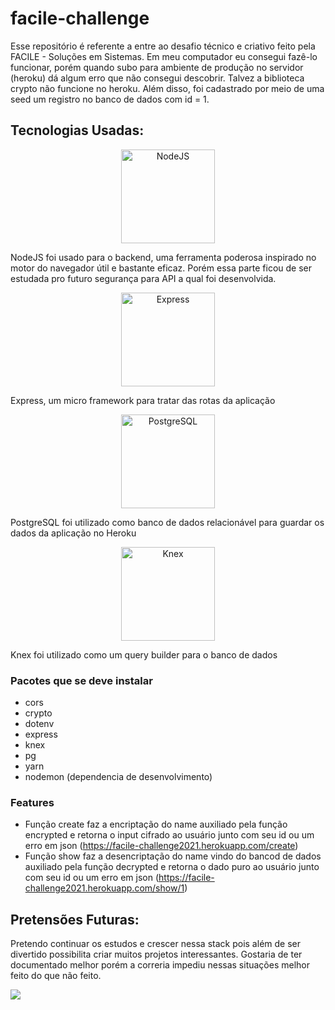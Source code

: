 # facile-challenge

Esse repositório é referente a entre ao desafio técnico e criativo feito pela FACILE - Soluções em Sistemas. Em meu computador eu consegui fazê-lo funcionar, porém quando subo
para ambiente de produção no servidor (heroku) dá algum erro que não consegui descobrir. Talvez a biblioteca crypto não funcione no heroku. Além disso, foi cadastrado
por meio de uma seed um registro no banco de dados com id = 1.


## Tecnologias Usadas:

<p align="center">
  <img src="https://pplware.sapo.pt/wp-content/uploads/2016/05/nodejs_04.jpg" width="150" title="NodeJS" align="center">
  <p>NodeJS foi usado para o backend, uma ferramenta poderosa inspirado no motor do navegador útil e bastante eficaz. Porém essa parte ficou de ser estudada pro futuro segurança para API a qual foi desenvolvida.</p>
 </p>

 <p align="center">
  <img src="https://expressjs.com/images/express-facebook-share.png" width="150" alt="Express" align="center">
  <p>Express, um micro framework para tratar das rotas da aplicação</p>
</p>


 <p align="center">
  <img src="https://miro.medium.com/max/800/0*z58cqZWxu2_4q5-g.jpg" width="150" alt="PostgreSQL" align="center">
  <p>PostgreSQL foi utilizado como banco de dados relacionável para guardar os dados da aplicação no Heroku</p>

 <p align="center">
  <img src="https://miro.medium.com/max/2000/1*kGSO3V_p93Ic69Uh9Q505A.png" width="150" alt="Knex" align="center">
  <p>Knex foi utilizado como um query builder para o banco de dados</p>
</p>

### Pacotes que se deve instalar

 - cors
 - crypto
 - dotenv
 - express
 - knex
 - pg
 - yarn
 - nodemon (dependencia de desenvolvimento)

### Features 

- Função create faz a encriptação do name auxiliado pela função encrypted e retorna o input cifrado ao usuário junto com seu id ou um erro em json (https://facile-challenge2021.herokuapp.com/create)
- Função show faz a desencriptação do name vindo do bancod de dados auxiliado pela função decrypted e retorna o dado puro ao usuário junto com seu id ou um erro em json (https://facile-challenge2021.herokuapp.com/show/1)
 
## Pretensões Futuras:

Pretendo continuar os estudos e crescer nessa stack pois além de ser divertido possibilita criar muitos projetos interessantes. Gostaria de ter documentado melhor porém a correria impediu nessas situações melhor feito do que não feito.

  <a href = "https://facile-challenge2021.herokuapp.com/"><img src="https://img.shields.io/badge/-heroku-%230077B5?color=blueviolet&style=for-the-badge&logo=heroku&logoColor=blueviolet" target="_blank"></a>

